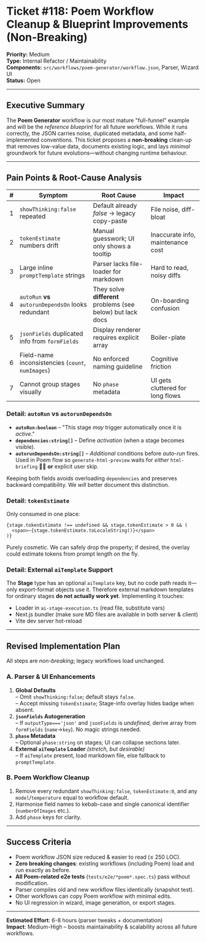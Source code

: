 # Ticket #118: Poem Workflow Cleanup & Blueprint Improvements (Non-Breaking)

**Priority:** Medium  
**Type:** Internal Refactor / Maintainability  
**Components:** `src/workflows/poem-generator/workflow.json`, Parser, Wizard UI  
**Status:** Open  

---

## Executive Summary
The **Poem Generator** workflow is our most mature "full-funnel" example and will be the *reference blueprint* for all future workflows. While it runs correctly, the JSON carries noise, duplicated metadata, and some half-implemented conventions. This ticket proposes a **non-breaking** clean-up that removes low-value data, documents existing logic, and lays *minimal* groundwork for future evolutions—without changing runtime behaviour.

---

## Pain Points & Root-Cause Analysis
| # | Symptom | Root Cause | Impact |
|---|---------|-----------|--------|
| 1 | `showThinking:false` repeated | Default already *false* → legacy copy-paste | File noise, diff-bloat |
| 2 | `tokenEstimate` numbers drift | Manual guesswork; UI only shows a tooltip | Inaccurate info, maintenance cost |
| 3 | Large inline `promptTemplate` strings | Parser lacks file-loader for markdown | Hard to read, noisy diffs |
| 4 | `autoRun` **vs** `autorunDependsOn` looks redundant | They solve **different** problems (see below) but lack docs | On-boarding confusion |
| 5 | `jsonFields` duplicated info from `formFields` | Display renderer requires explicit array | Boiler-plate |
| 6 | Field-name inconsistencies (`count`, `numImages`) | No enforced naming guideline | Cognitive friction |
| 7 | Cannot group stages visually | No `phase` metadata | UI gets cluttered for long flows |

### Detail: `autoRun` vs `autorunDependsOn`
* **`autoRun:boolean`** – "This stage *may* trigger automatically once it is *active*."  
* **`dependencies:string[]`** – Define *activation* (when a stage becomes visible).  
* **`autorunDependsOn:string[]`** – *Additional* conditions before *auto-run* fires. Used in Poem flow so `generate-html-preview` waits for *either* `html-briefing` 👩‍💻 **or** explicit user skip.

Keeping both fields avoids overloading `dependencies` and preserves backward compatibility. We *will* better document this distinction.

### Detail: `tokenEstimate`
Only consumed in one place:  
```190:194:src/components/wizard/stage-info-overlay.tsx
{stage.tokenEstimate !== undefined && stage.tokenEstimate > 0 && (
  <span>~{stage.tokenEstimate.toLocaleString()}</span>
)}
```  
Purely cosmetic. We can safely drop the property; if desired, the overlay could estimate tokens from prompt length on the fly.

### Detail: External `aiTemplate` Support
The **Stage** type has an optional `aiTemplate` key, but no code path reads it—only export-format objects use it. Therefore external markdown templates for ordinary stages **do not actually work yet**. Implementing it touches:
* Loader in `ai-stage-execution.ts` (read file, substitute vars)
* Next.js bundler (make sure MD files are available in both server & client)
* Vite dev server hot-reload

---

## Revised Implementation Plan
All steps are *non-breaking*; legacy workflows load unchanged.

### A. Parser & UI Enhancements
1. **Global Defaults**  
   – Omit `showThinking:false`; default stays `false`.  
   – Accept missing `tokenEstimate`; Stage-info overlay hides badge when absent.  
2. **`jsonFields` Autogeneration**  
   – If `outputType==='json'` and `jsonFields` is *undefined*, derive array from `formFields` (`name`→`key`). No magic strings needed.
3. **`phase` Metadata**  
   – Optional `phase:string` on stages; UI can collapse sections later.
4. **External `aiTemplate` Loader** *(stretch, but desirable)*  
   – If `aiTemplate` present, load markdown file, else fallback to `promptTemplate`.

### B. Poem Workflow Cleanup
1. Remove every redundant `showThinking:false`, `tokenEstimate:0`, and any `model`/`temperature` equal to workflow default.  
2. Harmonise field names to kebab-case and single canonical identifier (`numberOfImages` etc.).  
3. Add `phase` keys for clarity.

---

## Success Criteria
- Poem workflow JSON size reduced & easier to read (≤ 250 LOC).
- **Zero breaking changes**: existing workflows (including Poem) load and run exactly as before.
- **All Poem-related e2e tests** (`tests/e2e/*poem*.spec.ts`) pass without modification.
- Parser compiles old and new workflow files identically (snapshot test).
- Other workflows can copy Poem workflow with minimal edits.
- No UI regression in wizard, image generation, or export stages.

---
**Estimated Effort**: 6-8 hours (parser tweaks + documentation)  
**Impact**: Medium-High – boosts maintainability & scalability across all future workflows. 